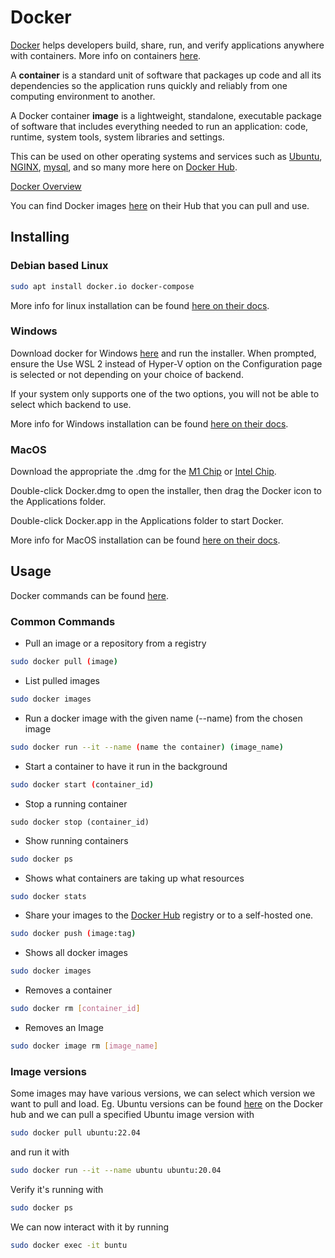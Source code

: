 # Docker

[Docker](https://www.docker.com/) helps developers build, share, run, and verify applications anywhere with containers. More info on containers [here](https://www.docker.com/resources/what-container/).

A **container** is a standard unit of software that packages up code and all its dependencies so the application runs quickly and reliably from one computing environment to another.

A Docker container **image** is a lightweight, standalone, executable package of software that includes everything needed to run an application: code, runtime, system tools, system libraries and settings.

This can be used on other operating systems and services such as [Ubuntu](https://hub.docker.com/\_/ubuntu), [NGINX](https://hub.docker.com/\_/nginx), [mysql](https://hub.docker.com/\_/mysql), and so many more here on [Docker Hub](https://hub.docker.com/).

[Docker Overview](https://docs.docker.com/get-started/overview/)

You can find Docker images [here](https://hub.docker.com/) on their Hub that you can pull and use.

## Installing

### Debian based Linux

```bash
sudo apt install docker.io docker-compose
```

More info for linux installation can be found [here on their docs](https://docs.docker.com/desktop/linux/install/).

### Windows

Download docker for Windows [here](https://desktop.docker.com/win/main/amd64/Docker%20Desktop%20Installer.exe) and run the installer. When prompted, ensure the Use WSL 2 instead of Hyper-V option on the Configuration page is selected or not depending on your choice of backend.

If your system only supports one of the two options, you will not be able to select which backend to use.

More info for Windows installation can be found [here on their docs](https://docs.docker.com/desktop/windows/install/).

### MacOS

Download the appropriate the .dmg for the [M1 Chip](https://desktop.docker.com/mac/main/arm64/Docker.dmg?utm\_source=docker\&utm\_medium=webreferral\&utm\_campaign=docs-driven-download-mac-arm64) or [Intel Chip](https://desktop.docker.com/mac/main/amd64/Docker.dmg?utm\_source=docker\&utm\_medium=webreferral\&utm\_campaign=docs-driven-download-mac-amd64).

Double-click Docker.dmg to open the installer, then drag the Docker icon to the Applications folder.

Double-click Docker.app in the Applications folder to start Docker.

More info for MacOS installation can be found [here on their docs](https://docs.docker.com/desktop/mac/install/).

## Usage

Docker commands can be found [here](https://docs.docker.com/engine/reference/commandline/cli/).

### Common Commands

* Pull an image or a repository from a registry

```bash
sudo docker pull (image)
```

* List pulled images

```bash
sudo docker images
```

* Run a docker image with the given name (--name) from the chosen image

```bash
sudo docker run --it --name (name the container) (image_name)
```

* Start a container to have it run in the background

```bash
sudo docker start (container_id)
```

* Stop a running container

```
sudo docker stop (container_id)
```

* Show running containers

```bash
sudo docker ps
```

* Shows what containers are taking up what resources

```bash
sudo docker stats
```

* Share your images to the [Docker Hub](https://hub.docker.com/) registry or to a self-hosted one.

```bash
sudo docker push (image:tag)
```

* Shows all docker images

```bash
sudo docker images
```

* Removes a container

```bash
sudo docker rm [container_id]
```

* Removes an Image

```bash
sudo docker image rm [image_name]
```

### Image versions

Some images may have various versions, we can select which version we want to pull and load. Eg. Ubuntu versions can be found [here](https://hub.docker.com/\_/ubuntu) on the Docker hub and we can pull a specified Ubuntu image version with

```bash
sudo docker pull ubuntu:22.04
```

and run it with

```bash
sudo docker run --it --name ubuntu ubuntu:20.04
```

Verify it's running with

```bash
sudo docker ps
```

We can now interact with it by running

```bash
sudo docker exec -it buntu
```
